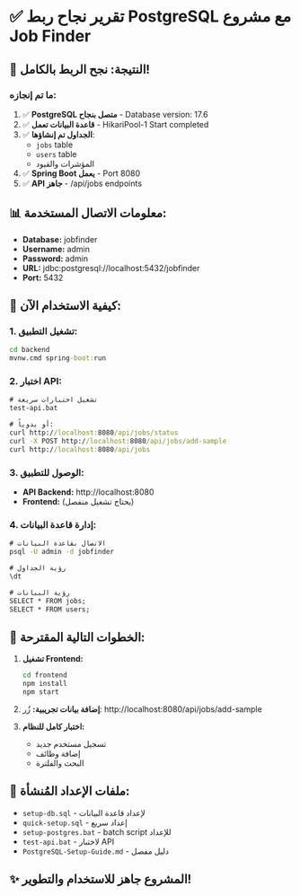 # ✅ تقرير نجاح ربط PostgreSQL مع مشروع Job Finder

## 🎉 النتيجة: نجح الربط بالكامل!

### ما تم إنجازه:

1. ✅ **PostgreSQL متصل بنجاح** - Database version: 17.6
2. ✅ **قاعدة البيانات تعمل** - HikariPool-1 Start completed
3. ✅ **الجداول تم إنشاؤها**:
   - `jobs` table
   - `users` table
   - المؤشرات والقيود
4. ✅ **Spring Boot يعمل** - Port 8080
5. ✅ **API جاهز** - /api/jobs endpoints

## 📊 معلومات الاتصال المستخدمة:

- **Database:** jobfinder
- **Username:** admin
- **Password:** admin
- **URL:** jdbc:postgresql://localhost:5432/jobfinder
- **Port:** 5432

## 🚀 كيفية الاستخدام الآن:

### 1. تشغيل التطبيق:

```cmd
cd backend
mvnw.cmd spring-boot:run
```

### 2. اختبار API:

```cmd
# تشغيل اختبارات سريعة
test-api.bat

# أو يدوياً:
curl http://localhost:8080/api/jobs/status
curl -X POST http://localhost:8080/api/jobs/add-sample
curl http://localhost:8080/api/jobs
```

### 3. الوصول للتطبيق:

- **API Backend:** http://localhost:8080
- **Frontend:** (يحتاج تشغيل منفصل)

### 4. إدارة قاعدة البيانات:

```cmd
# الاتصال بقاعدة البيانات
psql -U admin -d jobfinder

# رؤية الجداول
\dt

# رؤية البيانات
SELECT * FROM jobs;
SELECT * FROM users;
```

## 📝 الخطوات التالية المقترحة:

1. **تشغيل Frontend:**

   ```cmd
   cd frontend
   npm install
   npm start
   ```

2. **إضافة بيانات تجريبية:**
   زُر: http://localhost:8080/api/jobs/add-sample

3. **اختبار كامل للنظام:**
   - تسجيل مستخدم جديد
   - إضافة وظائف
   - البحث والفلترة

## 🔧 ملفات الإعداد المُنشأة:

- `setup-db.sql` - لإعداد قاعدة البيانات
- `quick-setup.sql` - إعداد سريع
- `setup-postgres.bat` - batch script للإعداد
- `test-api.bat` - لاختبار API
- `PostgreSQL-Setup-Guide.md` - دليل مفصل

## ✨ المشروع جاهز للاستخدام والتطوير!
